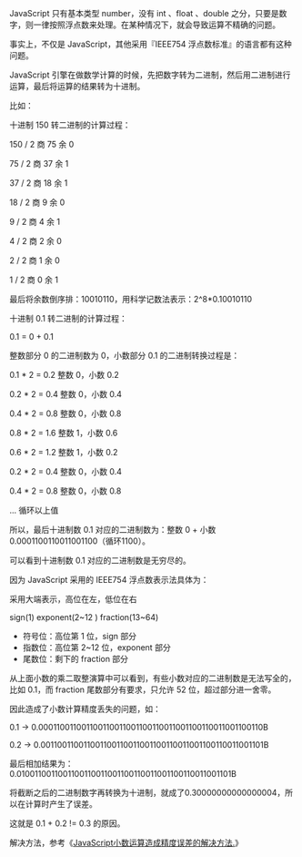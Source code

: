 JavaScript 只有基本类型 number，没有 int 、float 、double 之分，只要是数字，则一律按照浮点数来处理。在某种情况下，就会导致运算不精确的问题。

事实上，不仅是 JavaScript，其他采用『IEEE754 浮点数标准』的语言都有这种问题。

JavaScript 引擎在做数学计算的时候，先把数字转为二进制，然后用二进制进行运算，最后将运算的结果转为十进制。

比如：

十进制 150 转二进制的计算过程：

150 / 2  商 75  余 0

75  / 2  商 37  余 1

37  / 2  商 18  余 1

18  / 2  商 9   余 0

9   / 2  商 4   余 1

4   / 2  商 2   余 0

2   / 2  商 1   余 0

1   / 2  商 0   余 1

最后将余数倒序排：10010110，用科学记数法表示：2^8*0.10010110

十进制 0.1 转二进制的计算过程：

0.1 = 0 + 0.1

整数部分 0 的二进制数为 0，小数部分 0.1 的二进制转换过程是：

0.1 * 2 = 0.2  整数 0，小数 0.2

0.2 * 2 = 0.4  整数 0，小数 0.4

0.4 * 2 = 0.8  整数 0，小数 0.8

0.8 * 2 = 1.6  整数 1，小数 0.6

0.6 * 2 = 1.2  整数 1，小数 0.2

0.2 * 2 = 0.4  整数 0，小数 0.4

0.4 * 2 = 0.8  整数 0，小数 0.8

... 循环以上值

所以，最后十进制数 0.1 对应的二进制数为：整数 0 + 小数 0.0001100110011001100（循环1100）。

可以看到十进制数 0.1 对应的二进制数是无穷尽的。

因为 JavaScript 采用的 IEEE754 浮点数表示法具体为：

采用大端表示，高位在左，低位在右

sign(1)  exponent(2~12 ) fraction(13~64)          

- 符号位：高位第 1 位，sign 部分
- 指数位：高位第 2~12 位，exponent 部分
- 尾数位：剩下的 fraction 部分

从上面小数的乘二取整演算中可以看到，有些小数对应的二进制数是无法写全的，比如 0.1，而 fraction 尾数部分有要求，只允许 52 位，超过部分进一舍零。

因此造成了小数计算精度丢失的问题，如：

0.1 -> 0.000110011001100110011001100110011001100110011001100110B

0.2 -> 0.001100110011001100110011001100110011001100110011001101B

最后相加结果为：0.0100110011001100110011001100110011001100110011001101B

将截断之后的二进制数字再转换为十进制，就成了0.30000000000000004，所以在计算时产生了误差。

这就是 0.1 + 0.2 != 0.3 的原因。

解决方法，参考《[JavaScript小数运算造成精度误差的解决方法.](https://github.com/zymfe/notebook/blob/master/JavaScript/JavaScript%E5%B0%8F%E6%95%B0%E8%BF%90%E7%AE%97%E9%80%A0%E6%88%90%E7%B2%BE%E5%BA%A6%E8%AF%AF%E5%B7%AE%E7%9A%84%E8%A7%A3%E5%86%B3%E6%96%B9%E6%B3%95.md)》